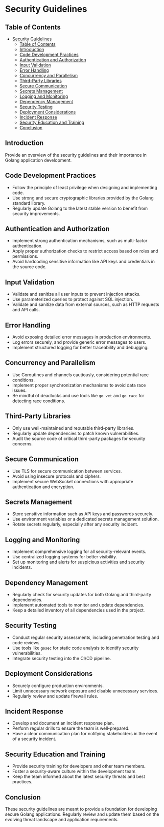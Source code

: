 # Security Guidelines

## Table of Contents

- [Security Guidelines](#security-guidelines)
  - [Table of Contents](#table-of-contents)
  - [Introduction](#introduction)
  - [Code Development Practices](#code-development-practices)
  - [Authentication and Authorization](#authentication-and-authorization)
  - [Input Validation](#input-validation)
  - [Error Handling](#error-handling)
  - [Concurrency and Parallelism](#concurrency-and-parallelism)
  - [Third-Party Libraries](#third-party-libraries)
  - [Secure Communication](#secure-communication)
  - [Secrets Management](#secrets-management)
  - [Logging and Monitoring](#logging-and-monitoring)
  - [Dependency Management](#dependency-management)
  - [Security Testing](#security-testing)
  - [Deployment Considerations](#deployment-considerations)
  - [Incident Response](#incident-response)
  - [Security Education and Training](#security-education-and-training)
  - [Conclusion](#conclusion)

## Introduction

Provide an overview of the security guidelines and their importance in Golang application development.

## Code Development Practices

- Follow the principle of least privilege when designing and implementing code.
- Use strong and secure cryptographic libraries provided by the Golang standard library.
- Regularly update Golang to the latest stable version to benefit from security improvements.

## Authentication and Authorization

- Implement strong authentication mechanisms, such as multi-factor authentication.
- Apply proper authorization checks to restrict access based on roles and permissions.
- Avoid hardcoding sensitive information like API keys and credentials in the source code.

## Input Validation

- Validate and sanitize all user inputs to prevent injection attacks.
- Use parameterized queries to protect against SQL injection.
- Validate and sanitize data from external sources, such as HTTP requests and API calls.

## Error Handling

- Avoid exposing detailed error messages in production environments.
- Log errors securely, and provide generic error messages to users.
- Implement structured logging for better traceability and debugging.

## Concurrency and Parallelism

- Use Goroutines and channels cautiously, considering potential race conditions.
- Implement proper synchronization mechanisms to avoid data race issues.
- Be mindful of deadlocks and use tools like `go vet` and `go race` for detecting race conditions.

## Third-Party Libraries

- Only use well-maintained and reputable third-party libraries.
- Regularly update dependencies to patch known vulnerabilities.
- Audit the source code of critical third-party packages for security concerns.

## Secure Communication

- Use TLS for secure communication between services.
- Avoid using insecure protocols and ciphers.
- Implement secure WebSocket connections with appropriate authentication and encryption.

## Secrets Management

- Store sensitive information such as API keys and passwords securely.
- Use environment variables or a dedicated secrets management solution.
- Rotate secrets regularly, especially after any security incident.

## Logging and Monitoring

- Implement comprehensive logging for all security-relevant events.
- Use centralized logging systems for better visibility.
- Set up monitoring and alerts for suspicious activities and security incidents.

## Dependency Management

- Regularly check for security updates for both Golang and third-party dependencies.
- Implement automated tools to monitor and update dependencies.
- Keep a detailed inventory of all dependencies used in the project.

## Security Testing

- Conduct regular security assessments, including penetration testing and code reviews.
- Use tools like `gosec` for static code analysis to identify security vulnerabilities.
- Integrate security testing into the CI/CD pipeline.

## Deployment Considerations

- Securely configure production environments.
- Limit unnecessary network exposure and disable unnecessary services.
- Regularly review and update firewall rules.

## Incident Response

- Develop and document an incident response plan.
- Perform regular drills to ensure the team is well-prepared.
- Have a clear communication plan for notifying stakeholders in the event of a security incident.

## Security Education and Training

- Provide security training for developers and other team members.
- Foster a security-aware culture within the development team.
- Keep the team informed about the latest security threats and best practices.

## Conclusion

These security guidelines are meant to provide a foundation for developing secure Golang applications. Regularly review and update them based on the evolving threat landscape and application requirements.

